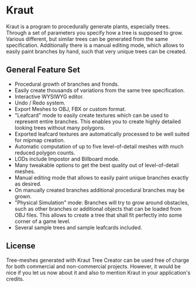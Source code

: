 # Kraut

Kraut is a program to procedurally generate plants, especially trees. Through a set of parameters you specify how a tree is supposed to grow. Various different, but similar trees can be generated from the same specification. Additionally there is a manual editing mode, which allows to easily paint branches by hand, such that very unique trees can be created.

## General Feature Set

* Procedural growth of branches and fronds.
* Easily create thousands of variations from the same tree specification.
* Interactive WYSIWYG editor.
* Undo / Redo system.
* Export Meshes to OBJ, FBX or custom format.
* "Leafcard" mode to easily create textures which can be used to represent entire branches. This enables you to create highly detailed looking trees without many polygons.
* Exported leafcard textures are automatically processed to be well suited for mipmap creation.
* Automatic computation of up to five level-of-detail meshes with much reduced polygon counts.
* LODs include Impostor and Billboard mode.
* Many tweakable options to get the best quality out of level-of-detail meshes.
* Manual editing mode that allows to easily paint unique branches exactly as desired.
* On manually created branches additional procedural branches may be grown.
* "Physical Simulation" mode: Branches will try to grow around obstacles, such as other branches or additional objects that can be loaded from OBJ files. This allows to create a tree that shall fit perfectly into some corner of a game level.
* Several sample trees and sample leafcards included.

## License

Tree-meshes generated with Kraut Tree Creator can be used free of charge for both commercial and non-commercial projects. However, it would be nice if you let us now about it and also to mention Kraut in your application's credits.

